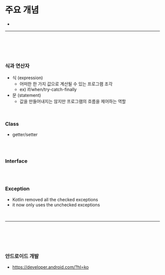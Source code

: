 # 주요 개념
> 
* 

<hr>
<br>

## 
#### 

<br>

### 식과 연산자
* 식 (expression)
  * 어떠한 한 가지 값으로 계산될 수 있는 프로그램 조각
  * ex) if/when/try-catch-finally
* 문 (statement)
  * 값을 만들어내지는 않지만 프로그램의 흐름을 제어하는 역할

<br>

### Class
* getter/setter
```kt

```

<br>

### Interface
```kt
```
<br>

### Exception
* Kotlin removed all the checked exceptions
* it now only uses the unchecked exceptions

<br>
<hr>
<br>

## 
#### 

<br>

### 안드로이드 개발
* https://developer.android.com/?hl=ko

